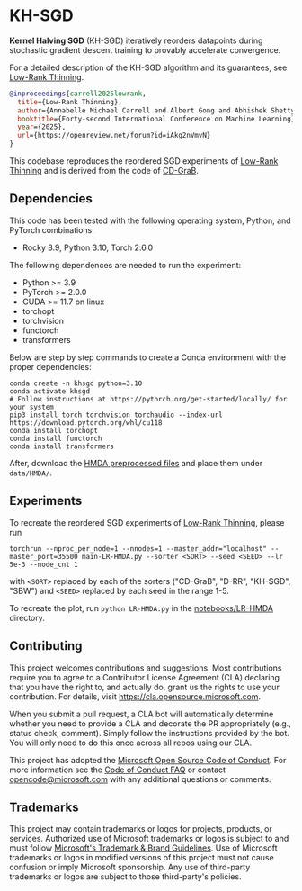 # KH-SGD

**Kernel Halving SGD** (KH-SGD) iteratively reorders datapoints during stochastic gradient descent training to provably accelerate convergence.

For a detailed description of the KH-SGD algorithm and its guarantees, see [Low-Rank Thinning](https://arxiv.org/pdf/2502.12063).

```bib
@inproceedings{carrell2025lowrank,
  title={Low-Rank Thinning},
  author={Annabelle Michael Carrell and Albert Gong and Abhishek Shetty and Raaz Dwivedi and Lester Mackey},
  booktitle={Forty-second International Conference on Machine Learning},
  year={2025},
  url={https://openreview.net/forum?id=iAkg2nVmvN}
}
```

This codebase reproduces the reordered SGD experiments of [Low-Rank Thinning](https://arxiv.org/pdf/2502.12063) and is derived from the code of [CD-GraB](https://github.com/GarlGuo/CD-GraB).

## Dependencies
This code has been tested with the following operating system, Python, and PyTorch combinations:
- Rocky 8.9, Python 3.10, Torch 2.6.0

The following dependences are needed to run the experiment:
- Python >= 3.9
- PyTorch >= 2.0.0
- CUDA >= 11.7 on linux
- torchopt
- torchvision
- functorch
- transformers

Below are step by step commands to create a Conda environment with the proper dependencies:
```
conda create -n khsgd python=3.10
conda activate khsgd
# Follow instructions at https://pytorch.org/get-started/locally/ for your system
pip3 install torch torchvision torchaudio --index-url https://download.pytorch.org/whl/cu118
conda install torchopt
conda install functorch
conda install transformers
```

After, download the [HMDA preprocessed files](https://github.com/GarlGuo/CD-GraB/tree/main/data/HMDA) and place them under `data/HMDA/`.

## Experiments

To recreate the reordered SGD experiments of [Low-Rank Thinning](https://arxiv.org/pdf/2502.12063), please run
```
torchrun --nproc_per_node=1 --nnodes=1 --master_addr="localhost" --master_port=35500 main-LR-HMDA.py --sorter <SORT> --seed <SEED> --lr 5e-3 --node_cnt 1
```
with `<SORT>` replaced by each of the sorters ("CD-GraB", "D-RR", "KH-SGD", "SBW") and `<SEED>` replaced by each seed in the range 1-5.

To recreate the plot, run `python LR-HMDA.py` in the [notebooks/LR-HMDA](notebooks/LR-HMDA) directory.

## Contributing

This project welcomes contributions and suggestions.  Most contributions require you to agree to a
Contributor License Agreement (CLA) declaring that you have the right to, and actually do, grant us
the rights to use your contribution. For details, visit https://cla.opensource.microsoft.com.

When you submit a pull request, a CLA bot will automatically determine whether you need to provide
a CLA and decorate the PR appropriately (e.g., status check, comment). Simply follow the instructions
provided by the bot. You will only need to do this once across all repos using our CLA.

This project has adopted the [Microsoft Open Source Code of Conduct](https://opensource.microsoft.com/codeofconduct/).
For more information see the [Code of Conduct FAQ](https://opensource.microsoft.com/codeofconduct/faq/) or
contact [opencode@microsoft.com](mailto:opencode@microsoft.com) with any additional questions or comments.

## Trademarks

This project may contain trademarks or logos for projects, products, or services. Authorized use of Microsoft
trademarks or logos is subject to and must follow
[Microsoft's Trademark & Brand Guidelines](https://www.microsoft.com/en-us/legal/intellectualproperty/trademarks/usage/general).
Use of Microsoft trademarks or logos in modified versions of this project must not cause confusion or imply Microsoft sponsorship.
Any use of third-party trademarks or logos are subject to those third-party's policies.
